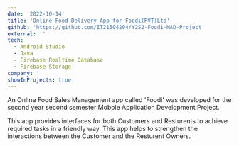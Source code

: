 ```yaml
---
date: '2022-10-14'
title: 'Online Food Delivery App for Foodi(PVT)Ltd'
github: 'https://github.com/IT21504204/Y2S2-Foodi-MAD-Project'
external: ''
tech:
  - Android Studio
  - Java
  - Firebase Realtime Database
  - Firebase Storage
company: ''
showInProjects: true
---
```


An Online Food Sales Management app called 'Foodi' was developed  for the second year second semester Mobole Application Development Project.

This app provides interfaces for both Customers and Resturents to achieve required tasks in a friendly way. This app helps to strengthen the interactions between the Customer and the Resturent Owners.
